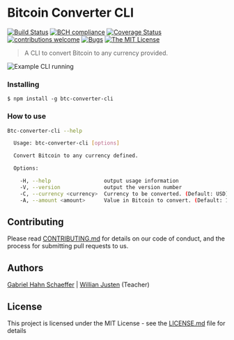 # Bitcoin Converter CLI

[![Build Status](https://travis-ci.org/gabriel-hahn/btc-converter-cli.svg?branch=master)](https://travis-ci.org/gabriel-hahn/btc-converter-cli) [![BCH compliance](https://bettercodehub.com/edge/badge/gabriel-hahn/btc-converter-cli?branch=master)](https://bettercodehub.com/) [![Coverage Status](https://coveralls.io/repos/github/gabriel-hahn/btc-converter-cli/badge.svg?branch=master)](https://coveralls.io/github/gabriel-hahn/btc-converter-cli?branch=master) [![contributions welcome](https://img.shields.io/badge/contributions-welcome-brightgreen.svg?style=flat)](https://github.com/gabriel-hahn/btc-converter-cli/pulls) [![Bugs](https://img.shields.io/github/issues/gabriel-hahn/btc-converter-cli/bug.svg)](https://github.com/gabriel-hahn/btc-converter-cli/issues?utf8=?&q=is%3Aissue+is%3Aopen+label%3Abug) [![The MIT License](https://img.shields.io/badge/license-MIT-blue.svg?style=flat-square)](http://opensource.org/licenses/MIT)

> A CLI to convert Bitcoin to any currency provided.

![Example CLI running](https://media.giphy.com/media/1AfITEPiXjgefrIh2O/source.gif)

### Installing

```
$ npm install -g btc-converter-cli
```

### How to use

```sh
Btc-converter-cli --help

  Usage: btc-converter-cli [options]

  Convert Bitcoin to any currency defined.

  Options:

    -H, --help                 output usage information
    -V, --version              output the version number
    -C, --currency <currency>  Currency to be converted. (Default: USD)
    -A, --amount <amount>      Value in Bitcoin to convert. (Default: 1)
```

## Contributing

Please read [CONTRIBUTING.md](CONTRIBUTING.md) for details on our code of conduct, and the process for submitting pull requests to us.

## Authors

[Gabriel Hahn Schaeffer](https://github.com/gabriel-hahn/) | 
[Willian Justen](https://github.com/willianjusten/) (Teacher)

## License

This project is licensed under the MIT License - see the [LICENSE.md](LICENSE.md) file for details

